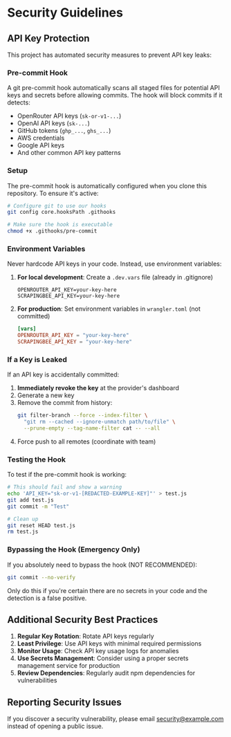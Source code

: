 # Security Guidelines

## API Key Protection

This project has automated security measures to prevent API key leaks:

### Pre-commit Hook
A git pre-commit hook automatically scans all staged files for potential API keys and secrets before allowing commits. The hook will block commits if it detects:

- OpenRouter API keys (`sk-or-v1-...`)
- OpenAI API keys (`sk-...`)
- GitHub tokens (`ghp_...`, `ghs_...`)
- AWS credentials
- Google API keys
- And other common API key patterns

### Setup
The pre-commit hook is automatically configured when you clone this repository. To ensure it's active:

```bash
# Configure git to use our hooks
git config core.hooksPath .githooks

# Make sure the hook is executable
chmod +x .githooks/pre-commit
```

### Environment Variables
Never hardcode API keys in your code. Instead, use environment variables:

1. **For local development**: Create a `.dev.vars` file (already in .gitignore)
   ```
   OPENROUTER_API_KEY=your-key-here
   SCRAPINGBEE_API_KEY=your-key-here
   ```

2. **For production**: Set environment variables in `wrangler.toml` (not committed)
   ```toml
   [vars]
   OPENROUTER_API_KEY = "your-key-here"
   SCRAPINGBEE_API_KEY = "your-key-here"
   ```

### If a Key is Leaked
If an API key is accidentally committed:

1. **Immediately revoke the key** at the provider's dashboard
2. Generate a new key
3. Remove the commit from history:
   ```bash
   git filter-branch --force --index-filter \
     "git rm --cached --ignore-unmatch path/to/file" \
     --prune-empty --tag-name-filter cat -- --all
   ```
4. Force push to all remotes (coordinate with team)

### Testing the Hook
To test if the pre-commit hook is working:

```bash
# This should fail and show a warning
echo 'API_KEY="sk-or-v1-[REDACTED-EXAMPLE-KEY]"' > test.js
git add test.js
git commit -m "Test"

# Clean up
git reset HEAD test.js
rm test.js
```

### Bypassing the Hook (Emergency Only)
If you absolutely need to bypass the hook (NOT RECOMMENDED):

```bash
git commit --no-verify
```

Only do this if you're certain there are no secrets in your code and the detection is a false positive.

## Additional Security Best Practices

1. **Regular Key Rotation**: Rotate API keys regularly
2. **Least Privilege**: Use API keys with minimal required permissions
3. **Monitor Usage**: Check API key usage logs for anomalies
4. **Use Secrets Management**: Consider using a proper secrets management service for production
5. **Review Dependencies**: Regularly audit npm dependencies for vulnerabilities

## Reporting Security Issues

If you discover a security vulnerability, please email security@example.com instead of opening a public issue.